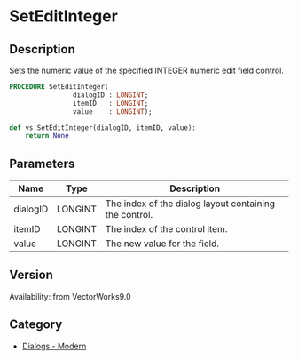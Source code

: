 # SetEditInteger

## Description
Sets the numeric value of the specified INTEGER numeric edit field control.

```pascal
PROCEDURE SetEditInteger(
				dialogID : LONGINT;
				itemID   : LONGINT;
				value    : LONGINT);
```

```python
def vs.SetEditInteger(dialogID, itemID, value):
    return None
```

## Parameters
|Name|Type|Description|
|---|---|---|
|dialogID|LONGINT|The index of the dialog layout containing the control.|
|itemID|LONGINT|The index of the control item.|
|value|LONGINT|The new value for the field.|

## Version
Availability: from VectorWorks9.0

## Category
* [Dialogs - Modern](../Categories/Dialogs%20-%20Modern.md)
